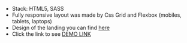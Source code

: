 - Stack: HTML5, SASS
- Fully responsive layout was made by Css Grid and Flexbox (mobiles, tablets, laptops)
- Design of the landing you can find [here]()
- Click the link to see [DEMO LINK](https://<your_account>.github.io/<repo_name>/)
